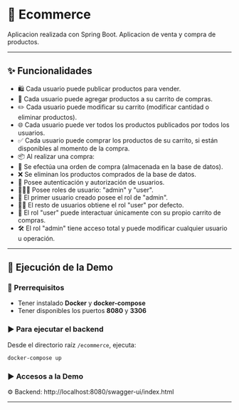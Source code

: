 # 🛒 Ecommerce
Aplicacion realizada con Spring Boot. Aplicacion de venta y compra de productos.

---

## ✨ Funcionalidades
- 🛍️ Cada usuario puede publicar productos para vender.
- 🛒 Cada usuario puede agregar productos a su carrito de compras.
- ✏️ Cada usuario puede modificar su carrito (modificar cantidad o eliminar productos).
- 🌐 Cada usuario puede ver todos los productos publicados por todos los usuarios.
- ✅ Cada usuario puede comprar los productos de su carrito, si están disponibles al momento de la compra.
- 📦 Al realizar una compra:
- 🧾 Se efectúa una orden de compra (almacenada en la base de datos).
- ❌ Se eliminan los productos comprados de la base de datos.
- 🔑 Posee autenticación y autorización de usuarios.
- 🧑‍🤝‍🧑 Posee roles de usuario: "admin" y "user".
- 🥇 El primer usuario creado posee el rol de "admin".
- 🧍‍♂️ El resto de usuarios obtiene el rol "user" por defecto.
- 👤 El rol "user" puede interactuar únicamente con su propio carrito de compras.
- 🛠️ El rol "admin" tiene acceso total y puede modificar cualquier usuario u operación.

---

## 🚀 Ejecución de la Demo

### 🔧 Prerrequisitos

- Tener instalado **Docker** y **docker-compose**
- Tener disponibles los puertos **8080** y **3306**

### ▶️ Para ejecutar el backend

Desde el directorio raíz `/ecommerce`, ejecuta:

```bash
docker-compose up
```

### ▶️ Accesos a la Demo

⚙️ Backend: http://localhost:8080/swagger-ui/index.html


---




